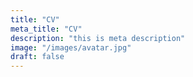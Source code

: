 ```yaml
---
title: "CV"
meta_title: "CV"
description: "this is meta description"
image: "/images/avatar.jpg"
draft: false
---
```



<div id="adobe-dc-view" style="height: 100vh; width: 80vh;"></div>
<script src="https://acrobatservices.adobe.com/view-sdk/viewer.js"></script>
<script type="text/javascript">
  document.addEventListener("adobe_dc_view_sdk.ready", function(){
    var adobeDCView = new AdobeDC.View({clientId: "e888a96aa42146bea180538e306d7e31", divId: "adobe-dc-view"}); // this client id only work for the "nicholas-bn.github.io" domain
    adobeDCView.previewFile({
      content:{ location:
        { url: "https://raw.githubusercontent.com/nicholas-bn/nicholas-bn.github.io/main/CV_without_personnal_info.pdf"}},
      metaData:{fileName: "Nicholas's CV"}
    },
    {
      embedMode: "SIZED_CONTAINER"
    });
  });
</script>
